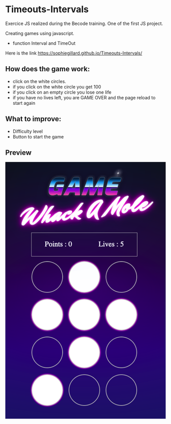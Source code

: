 # Timeouts-Intervals

Exercice JS realized during the Becode training. One of the first JS project.


Creating games using javascript.
- function Interval and TimeOut

Here is the link https://sophiegillard.github.io/Timeouts-Intervals/

## How does the game work:
- click on the white circles. 
- if you click on the white circle you get 100
- if you click on an empty circle you lose one life
- if you have no lives left, you are GAME OVER and the page reload to start again

## What to improve:

- Difficulty level
- Button to start the game

## Preview 
![Illustration Website](illustration.png)
